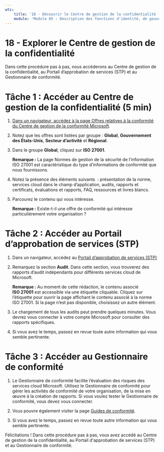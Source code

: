 ```yaml
---
wts:
    title: '18 - Découvrir le Centre de gestion de la confidentialité (5 min)'
    module: 'Module 05 : Description des fonctions d’identité, de gouvernance, de confidentialité et de conformité'
---
```

# 18 - Explorer le Centre de gestion de la confidentialité

Dans cette procédure pas à pas, nous accéderons au Centre de gestion de la confidentialité, au Portail d’approbation de services (STP) et au Gestionnaire de conformité.

# Tâche 1 : Accéder au Centre de gestion de la confidentialité (5 min)

1. [Dans un navigateur, accédez à la page Offres relatives à la conformité du Centre de gestion de la conformité Microsoft](https://docs.microsoft.com/fr-fr/microsoft-365/compliance/offering-home).

2. Notez que les offres sont listées par groupe : **Global**, **Gouvernement des États-Unis**, **Secteur d’activité** et **Régional**.

3. Dans le groupe **Global**, cliquez sur **ISO 27001**. 

    **Remarque :** La page Normes de gestion de la sécurité de l’information ISO 27001 est caractéristique du type d’informations de conformité que nous fournissons.

4. Notez la présence des éléments suivants  : présentation de la norme, services cloud dans le champ d’application, audits, rapports et certificats, évaluations et rapports, FAQ, ressources et livres blancs. 

5. Parcourez le contenu qui vous intéresse. 

    **Remarque :** Existe-t-il une offre de conformité qui intéresse particulièrement votre organisation ?

# Tâche 2 : Accéder au Portail d’approbation de services (STP)

1. Dans un navigateur, accédez au [Portail d’approbation de services (STP)](https://servicetrust.microsoft.com)

2. Remarquez la section **Audit**. Dans cette section, vous trouverez des rapports d’audit indépendants pour différents services cloud de Microsoft.

    **Remarque :** Au moment de cette rédaction, le contenu associé **ISO 27001** est accessible via une étiquette cliquable. Cliquez sur l’étiquette pour ouvrir la page affichant le contenu associé à la norme ISO 27001. Si la page n’est pas disponible, choisissez un autre élément. 

3. Le chargement de tous les audits peut prendre quelques minutes. Vous devrez vous connecter à votre compte Microsoft pour consulter des rapports spécifiques.

4. Si vous avez le temps, passez en revue toute autre information qui vous semble pertinente. 

# Tâche 3 : Accéder au Gestionnaire de conformité

1. Le Gestionnaire de conformité facilite l’évaluation des risques des services cloud Microsoft. Utilisez le Gestionnaire de conformité pour gérer les activités de conformité de votre organisation, de la mise en œuvre à la création de rapports. Si vous voulez tester le Gestionnaire de conformité, vous devez vous connecter.

2. Vous pouvre également visiter la page [Guides de conformité](https://servicetrust.microsoft.com/Documents/TrustDocuments). 

3. Si vous avez le temps, passez en revue toute autre information qui vous semble pertinente. 

Félicitations ! Dans cette procédure pas à pas, vous avez accédé au Centre de gestion de la confidentialité, au Portail d'approbation de services (STP) et au Gestionnaire de conformité.